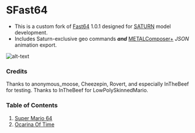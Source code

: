 # SFast64

- This is a custom fork of [Fast64](https://github.com/Fast-64/fast64) 1.0.1 designed for [SATURN](https://github.com/Llennpie/Saturn) model development.
- Includes Saturn-exclusive geo commands ***and*** [METALComposer+](https://github.com/projectcomet64/metal-composer) *JSON* animation export.

![alt-text](/images/mario_running.gif)

### Credits
Thanks to anonymous_moose, Cheezepin, Rovert, and especially InTheBeef for testing.
Thanks to InTheBeef for LowPolySkinnedMario.

### Table of Contents
1. [ Super Mario 64 ](/fast64_internal/sm64/README.md)
2. [ Ocarina Of Time ](/fast64_internal/oot/README.md)
